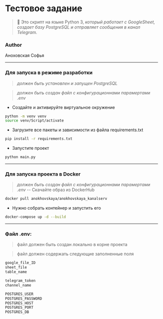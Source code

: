 # Тестовое задание
> :book: Это скрипт на языке Python 3, *который работает с GoogleSheet, создает базу PostgreSQL и отправляет сообщения в канал Telegram.*

### Author
Аноховская Софья
____
### Для запуска в режиме разработки
> *должен быть установлен и запyщен PostgreSQL*

> *должен быть создан файл с конфигурационнами парамертами .env*
- Создайте и активируйте виртуальное окружение
```bash
python -m venv venv
source venv/Script/activate
```
 - Загрузите все пакеты и зависимости из файла requirements.txt
```bash
pip install -r requirements.txt
```
- Запустите проект
```bash
python main.py
```
____
### Для запуска проекта в Docker
> *должен быть создан файл с конфигурационнами парамертами .env*
-- Скачайте образ из DockerHub
```bash
docker pull anokhovskaya/anokhovskaya_kanalserv
``` 
- Нужно собрать контейнер и запустить его
```bash
docker-compose up -d --build
```
____
### Файл .env:
> файл должен быть создан локально в корне проекта

> файл должен содержать следующие заполненные поля
```bash
google_file_ID
sheet_file
table_name

telegram_token
channel_name

POSTGRES_USER
POSTGRES_PASSWORD
POSTGRES_HOST
POSTGRES_PORT
POSTGRES_DB
```
